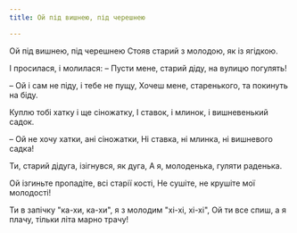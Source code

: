 ```yaml
---
title: Ой під вишнею, під черешнею

---
```

Ой під вишнею, під черешнею
Стояв старий з молодою, як із ягідкою.

І просилася, і молилася:
– Пусти мене, старий діду, на вулицю погулять!

– Ой і сам не піду, і тебе не пущу,
Хочеш мене, старенького, та покинуть на біду.

Куплю тобі хатку і ще сіножатку,
І ставок, і млинок, і вишневенький садок.

– Ой не хочу хатки, ані сіножатки,
Ні ставка, ні млинка, ні вишневого садка!

Ти, старий дідуга, ізігнувся, як дуга,
А я, молоденька, гуляти раденька.

Ой ізгиньте пропадіте, всі старії кості,
Не сушіте, не крушіте мої молодості!

Ти в запічку "ка-хи, ка-хи", я з молодим "хі-хі, хі-хі",
Ой ти все спиш, а я плачу, тільки літа марно трачу!
